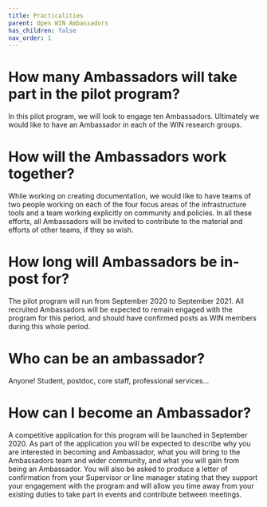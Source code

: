 ```yaml
---
title: Practicalities
parent: Open WIN Ambassadors
has_children: false
nav_order: 1
---
```


# How many Ambassadors will take part in the pilot program?

In this pilot program, we will look to engage ten Ambassadors. Ultimately we would like to have an Ambassador in each of the WIN research  groups.

# How will the Ambassadors work together?

While working on creating documentation, we would like to have teams of two people working on each of the four focus areas of the infrastructure tools and a team working explicitly on community and policies. In all these efforts, all Ambassadors will be invited to contribute to the material and efforts of other teams, if they so wish.

# How long will Ambassadors be in-post for?

The pilot program will run from September 2020 to September 2021. All recruited Ambassadors will be expected to remain engaged with the program for this period, and should have confirmed posts as WIN members during this whole period.

# Who can be an ambassador?

Anyone! Student, postdoc, core staff, professional services...

# How can I become an Ambassador?

A competitive application for this program will be launched in September 2020. As part of the application you will be expected to describe why you are interested in becoming and Ambassador, what you will bring to the Ambassadors team and wider community, and what you will gain from being an Ambassador. You will also be asked to produce a letter of confirmation from your Supervisor or line manager stating that they support your engagement with the program and will allow you time away from your existing duties to take part in events and contribute between meetings.
